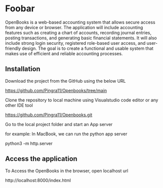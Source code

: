 # Foobar

OpenBooks is a web-based accounting system that allows secure access from any device or browser. The application will include accounting features such as creating a chart of accounts, recording journal entries, posting transactions, and generating basic financial statements. It will also include strong login security, registered role-based user access, and user-friendly design. The goal is to create a functional and usable system that makes use of efficient and reliable accounting processes.

## Installation

Download the project from the GitHub using the below URL

https://github.com/Pingra11/Openbooks/tree/main

Clone the repository to local machine using Visualstudio code editor or any other IDE tool

https://github.com/Pingra11/Openbooks.git

Go to the local project folder and start an App server

  for example: In MacBook, we can run the python app server

  python3 -m http.server

## Access the application

To Access the OpenBooks in the browser, open localhost url

  http://localhost:8000/index.html